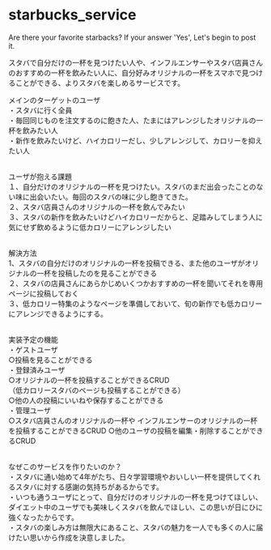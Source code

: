 # starbucks_service
Are there your favorite starbacks? If your answer 'Yes', Let's begin to post it.

スタバで自分だけの一杯を見つけたい人や、インフルエンサーやスタバ店員さんのおすすめの一杯を飲みたい人に、自分好みオリジナルの一杯をスマホで見つけることができる、よりスタバを楽しめるサービスです。<br>

メインのターゲットのユーザ<br>
・スタバに行く全員<br>
・毎回同じものを注文するのに飽きた人、たまにはアレンジしたオリジナルの一杯を飲みたい人<br>
・新作を飲みたいけど、ハイカロリーだし、少しアレンジして、カロリーを抑えたい人<br><br>

ユーザが抱える課題<br>
１、自分だけのオリジナルの一杯を見つけたい。スタバのまだ出会ったことのない味に出会いたい。毎回のスタバの味に少し飽きてきた。<br>
２、スタバ店員さんのオリジナルの一杯を飲んでみたい<br>
３、スタバの新作を飲みたいけどハイカロリーだからと、足踏みしてしまう人に気にせず飲めるように低カロリーにアレンジしたい<br><br>

解決方法<br>
1、スタバの自分だけのオリジナルの一杯を投稿できる、また他のユーザがオリジナルの一杯を投稿したのを見ることができる<br>
２、スタバの店員さんにあらかじめいくつかおすすめの一杯を聞いてそれを専用ページに投稿しておく<br>
３、低カロリー特集のようなページを準備しておいて、旬の新作でも低カロリーにアレンジできるようにする。<br><br>

実装予定の機能<br>
・ゲストユーザ<br>
 ○投稿を見ることができる<br>
・登録済みユーザ<br>
 ○オリジナルの一杯を投稿することができるCRUD<br>
 （低カロリースタバのページも投稿することができる）<br>
 ○他の人の投稿にいいねや保存することができる<br>
・管理ユーザ<br>
 ○スタバ店員さんのオリジナルの一杯や
  インフルエンサーのオリジナルの一杯を投稿することができるCRUD
 ○他のユーザの投稿を編集・削除することができるCRUD<br><br>

なぜこのサービスを作りたいのか？<br>
・スタバに通い始めて4年がたち、日々学習環境やおいしい一杯を提供してくれるスタバに対する感謝の気持ちがあるからです。<br>
・いつも通うユーザにとって、自分だけのオリジナルの一杯を見つけてほしい、ダイエット中のユーザでも美味しくスタバを飲んでほしい、この思いが日にひに強くなったからです。<br>
・スタバの楽しみ方は無限大にあること、スタバの魅力を一人でも多くの人に届けたい思いから作成を決意しました。<br><br>


